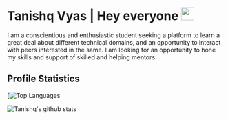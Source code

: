 # Tanishq Vyas | Hey everyone <img src="https://raw.githubusercontent.com/MartinHeinz/MartinHeinz/master/wave.gif" width="30px">
I am a conscientious and enthusiastic student seeking a platform to learn a great deal about different technical domains, and an opportunity to interact with peers interested in the same. I am looking for an opportunity to hone my skills and support of skilled and helping mentors.

## Profile Statistics

<!-- [![Top Languages](https://github-readme-stats.vercel.app/api/top-langs/?username=tanishqvyas)](https://github.com/tanishqvyas/github-readme-stats) -->
[![Top Languages](https://github-readme-stats.vercel.app/api/top-langs/?username=tanishqvyas&show_icons=true&theme=gruvbox&count_private=true)

![Tanishq's github stats](https://github-readme-stats.vercel.app/api?username=tanishqvyas&show_icons=true&theme=gruvbox&count_private=true)
<!-- [![Anurag's github stats](https://github-readme-stats.vercel.app/api?username=tanishqvyas)](https://github.com/tanishqvyas/github-readme-stats) -->

